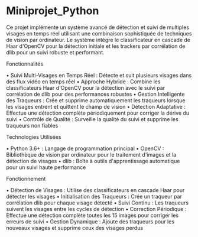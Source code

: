 # Miniprojet_Python
Ce projet implémente un système avancé de détection et suivi de multiples visages en temps réel utilisant une combinaison sophistiquée de techniques de vision par ordinateur. Le système intègre le classificateur en cascade de Haar d'OpenCV pour la détection initiale et les trackers par corrélation de dlib pour un suivi robuste et performant.

Fonctionnalités

•	Suivi Multi-Visages en Temps Réel : Détecte et suit plusieurs visages dans des flux vidéo en temps réel
•	Approche Hybride : Combine les classificateurs Haar d'OpenCV pour la détection avec le suivi par corrélation de dlib pour des performances robustes
•	Gestion Intelligente des Traqueurs : Crée et supprime automatiquement les traqueurs lorsque les visages entrent et quittent le champ de vision
•	Détection Adaptative : Effectue une détection complète périodiquement pour corriger la dérive du suivi
•	Contrôle de Qualité : Surveille la qualité du suivi et supprime les traqueurs non fiables

Technologies Utilisées

•	Python 3.6+ : Langage de programmation principal
•	OpenCV : Bibliothèque de vision par ordinateur pour le traitement d'images et la détection de visages
•	dlib : Boîte à outils d'apprentissage automatique pour un suivi haute performance

Fonctionnement

•	Détection de Visages : Utilise des classificateurs en cascade Haar pour détecter les visages
•	Initialisation des Traqueurs : Crée un traqueur par corrélation dlib pour chaque visage détecté
•	Suivi Continu : Les traqueurs suivent les visages entre les cycles de détection
•	Correction Périodique : Effectue une détection complète toutes les 15 images pour corriger les erreurs de suivi
•	Gestion Dynamique : Ajoute des traqueurs pour les nouveaux visages et supprime ceux des visages perdus
